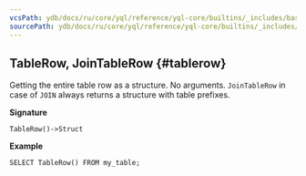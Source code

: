 ```yaml
---
vcsPath: ydb/docs/ru/core/yql/reference/yql-core/builtins/_includes/basic/table_row.md
sourcePath: ydb/docs/ru/core/yql/reference/yql-core/builtins/_includes/basic/table_row.md
---
```

## TableRow, JoinTableRow {#tablerow}

Getting the entire table row as a structure. No arguments. `JoinTableRow` in case of `JOIN` always returns a structure with table prefixes.

**Signature**
```
TableRow()->Struct
```

**Example**
```yql
SELECT TableRow() FROM my_table;
```
